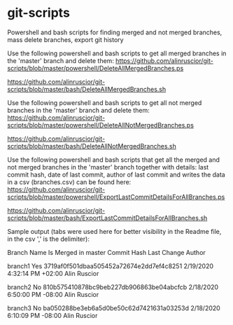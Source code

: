 # git-scripts
Powershell and bash scripts for finding merged and not merged branches, mass delete branches, export git history

Use the following powershell and bash scripts to get all merged branches in the 'master' branch and delete them:
https://github.com/alinruscior/git-scripts/blob/master/powershell/DeleteAllMergedBranches.ps

https://github.com/alinruscior/git-scripts/blob/master/bash/DeleteAllMergedBranches.sh

Use the following powershell and bash scripts to get all not merged branches in the 'master' branch and delete them:
https://github.com/alinruscior/git-scripts/blob/master/powershell/DeleteAllNotMergedBranches.ps

https://github.com/alinruscior/git-scripts/blob/master/bash/DeleteAllNotMergedBranches.sh

Use the following powershell and bash scripts that get all the merged and not merged branches in the 'master' branch together with details:  last commit hash, date of last commit, author of last commit and writes the data in a csv (branches.csv) can be found here: 
https://github.com/alinruscior/git-scripts/blob/master/powershell/ExportLastCommitDetailsForAllBranches.ps

https://github.com/alinruscior/git-scripts/blob/master/bash/ExportLastCommitDetailsForAllBranches.sh

Sample output (tabs were used here for better visibility in the Readme file, in the csv ',' is the delimiter):

Branch Name 	Is Merged in master 	Commit Hash 	                            Last Change 	                Author

branch1 	    Yes 	                3719af0f501dbaa505452a72674e2dd7ef4c8251 	2/19/2020 4:32:14 PM +02:00 	Alin Ruscior

branch2 	    No 	                  810b575410878bc9beb227db906863be04abcfcb 	2/18/2020 6:50:00 PM -08:00 	Alin Ruscior

branch3 	    No  	                ba050288be3eb6a5d0be50c62d7421631a03253d 	2/18/2020 6:10:09 PM -08:00 	Alin Ruscior
